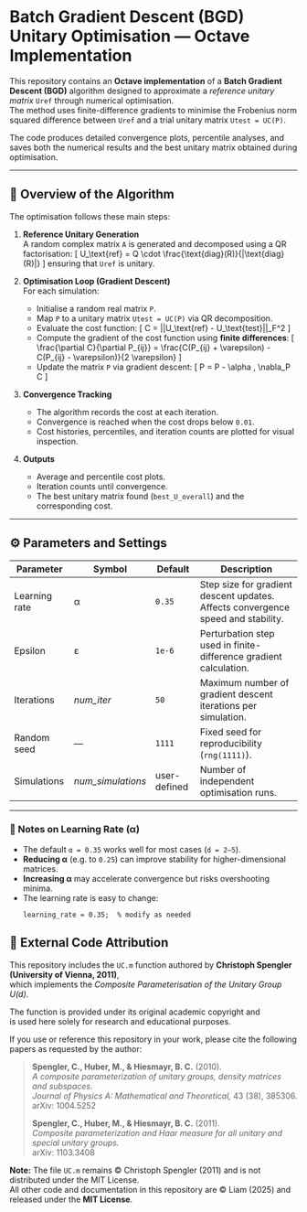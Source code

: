 # Batch Gradient Descent (BGD) Unitary Optimisation — Octave Implementation

This repository contains an **Octave implementation** of a **Batch Gradient Descent (BGD)** algorithm designed to approximate a *reference unitary matrix* `Uref` through numerical optimisation.  
The method uses finite-difference gradients to minimise the Frobenius norm squared difference between `Uref` and a trial unitary matrix `Utest = UC(P)`.

The code produces detailed convergence plots, percentile analyses, and saves both the numerical results and the best unitary matrix obtained during optimisation.

---

## 🧠 Overview of the Algorithm

The optimisation follows these main steps:

1. **Reference Unitary Generation**  
   A random complex matrix `A` is generated and decomposed using a QR factorisation:
   \[
   U_\text{ref} = Q \cdot \frac{\text{diag}(R)}{|\text{diag}(R)|}
   \]
   ensuring that `Uref` is unitary.

2. **Optimisation Loop (Gradient Descent)**  
   For each simulation:
   - Initialise a random real matrix `P`.
   - Map `P` to a unitary matrix `Utest = UC(P)` via QR decomposition.
   - Evaluate the cost function:
     \[
     C = ||U_\text{ref} - U_\text{test}||_F^2
     \]
   - Compute the gradient of the cost function using **finite differences**:
     \[
     \frac{\partial C}{\partial P_{ij}} = 
     \frac{C(P_{ij} + \varepsilon) - C(P_{ij} - \varepsilon)}{2 \varepsilon}
     \]
   - Update the matrix `P` via gradient descent:
     \[
     P = P - \alpha \, \nabla_P C
     \]

3. **Convergence Tracking**
   - The algorithm records the cost at each iteration.
   - Convergence is reached when the cost drops below `0.01`.
   - Cost histories, percentiles, and iteration counts are plotted for visual inspection.

4. **Outputs**
   - Average and percentile cost plots.
   - Iteration counts until convergence.
   - The best unitary matrix found (`best_U_overall`) and the corresponding cost.

---

## ⚙️ Parameters and Settings

| Parameter | Symbol | Default | Description |
|------------|--------|----------|--------------|
| Learning rate | α | `0.35` | Step size for gradient descent updates. Affects convergence speed and stability. |
| Epsilon | ε | `1e-6` | Perturbation step used in finite-difference gradient calculation. |
| Iterations | *num_iter* | `50` | Maximum number of gradient descent iterations per simulation. |
| Random seed | — | `1111` | Fixed seed for reproducibility (`rng(1111)`). |
| Simulations | *num_simulations* | user-defined | Number of independent optimisation runs. |

---

### 🧮 Notes on Learning Rate (α)

- The default `α = 0.35` works well for most cases (`d = 2–5`).  
- **Reducing α** (e.g. to `0.25`) can improve stability for higher-dimensional matrices.  
- **Increasing α** may accelerate convergence but risks overshooting minima.  
- The learning rate is easy to change:
  ```matlab. python.. etc.
  learning_rate = 0.35;  % modify as needed

 ## 🧩 External Code Attribution

This repository includes the `UC.m` function authored by **Christoph Spengler (University of Vienna, 2011)**,  
which implements the *Composite Parameterisation of the Unitary Group U(d)*.

The function is provided under its original academic copyright and  
is used here solely for research and educational purposes.

If you use or reference this repository in your work, please cite the following papers as requested by the author:

> **Spengler, C., Huber, M., & Hiesmayr, B. C.** (2010).  
> *A composite parameterization of unitary groups, density matrices and subspaces.*  
> *Journal of Physics A: Mathematical and Theoretical,* 43 (38), 385306.  
> arXiv: 1004.5252  
>
> **Spengler, C., Huber, M., & Hiesmayr, B. C.** (2011).  
> *Composite parameterization and Haar measure for all unitary and special unitary groups.*  
> arXiv: 1103.3408

**Note:** The file `UC.m` remains © Christoph Spengler (2011) and is not distributed under the MIT License.  
All other code and documentation in this repository are © Liam (2025) and released under the **MIT License**.


